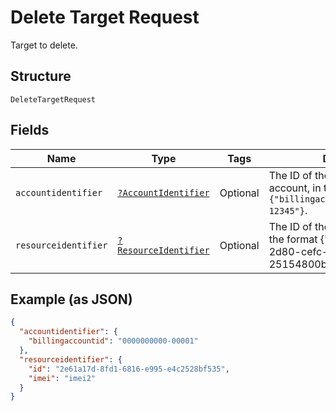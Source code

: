 
# Delete Target Request

Target to delete.

## Structure

`DeleteTargetRequest`

## Fields

| Name | Type | Tags | Description | Getter | Setter |
|  --- | --- | --- | --- | --- | --- |
| `accountidentifier` | [`?AccountIdentifier`](../../doc/models/account-identifier.md) | Optional | The ID of the authenticating billing account, in the format `{"billingaccountid":"1234567890-12345"}`. | getAccountidentifier(): ?AccountIdentifier | setAccountidentifier(?AccountIdentifier accountidentifier): void |
| `resourceidentifier` | [`?ResourceIdentifier`](../../doc/models/resource-identifier.md) | Optional | The ID of the target to delete, in the format {"id": "dd1682d3-2d80-cefc-f3ee-25154800beff"}. | getResourceidentifier(): ?ResourceIdentifier | setResourceidentifier(?ResourceIdentifier resourceidentifier): void |

## Example (as JSON)

```json
{
  "accountidentifier": {
    "billingaccountid": "0000000000-00001"
  },
  "resourceidentifier": {
    "id": "2e61a17d-8fd1-6816-e995-e4c2528bf535",
    "imei": "imei2"
  }
}
```

